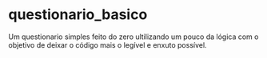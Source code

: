 # questionario_basico
 Um questionario simples feito do zero ultilizando um pouco da lógica com o objetivo de deixar o código mais o legível e enxuto possível.

